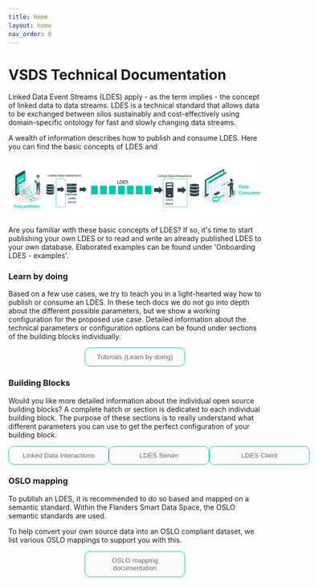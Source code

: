 ```yaml
---
title: Home
layout: home
nav_order: 0
---
```


# VSDS Technical Documentation


Linked Data Event Streams (LDES) apply - as the term implies - the concept of linked data to data streams. LDES is a technical standard that allows data to be exchanged between silos sustainably and cost-effectively using domain-specific ontology for fast and slowly changing data streams.

A wealth of information describes how to publish and consume LDES. Here you can find the basic concepts of LDES and 

![Alt text](image-1.png)

Are you familiar with these basic concepts of LDES? If so, it's time to start publishing your own LDES or to read and write an already published LDES to your own database. Elaborated examples can be found under 'Onboarding LDES - examples'. 


### Learn by doing

Based on a few use cases, we try to teach you in a light-hearted way how to publish or consume an LDES. In these tech docs we do not go into depth about the different possible parameters, but we show a working configuration for the proposed use case. Detailed information about the technical parameters or configuration options can be found under sections of the building blocks individually.

<div style="display: flex; justify-content: space-around;">


<a href="https://github.com/Informatievlaanderen/VSDS-Onboarding-Example">
<button style="background-color: #fafbfc; color: #666666; padding: 10px 20px; width: 200px; border: 0.3px solid rgb(0, 200, 171); border-radius: 10px; cursor: pointer;">
        Tutorials (Learn by doing)
    </button>
</a>
</div>


### Building Blocks

Would you like more detailed information about the individual open source building blocks? A complete hatch or section is dedicated to each individual building block. The purpose of these sections is to really understand what different parameters you can use to get the perfect configuration of your building block.

<div style="display: flex; justify-content: space-around;">


<a href="https://informatievlaanderen.github.io/VSDS-Linked-Data-Interactions/">
<button style="background-color: #fafbfc; color: #666666; padding: 10px 20px; width: 200px; border: 0.3px solid rgb(0, 200, 171); border-radius: 10px; cursor: pointer;">
    Linked Data Interactions
</button></a>

<a href="https://informatievlaanderen.github.io/VSDS-LDESServer4J/">
<button style="background-color: #fafbfc; color: #666666; padding: 10px 20px; width: 200px; border: 0.3px solid rgb(0, 200, 171); border-radius: 10px; cursor: pointer;">
        LDES Server
    </button></a>

<a href="https://informatievlaanderen.github.io/VSDS-Linked-Data-Interactions/ldio/ldio-inputs/ldio-ldes-client">
<button style="background-color: #fafbfc; color: #666666; padding: 10px 20px; width: 200px; border: 0.3px solid rgb(0, 200, 171); border-radius: 10px; cursor: pointer;">
        LDES Client
    </button></a>

</div>



### OSLO mapping

To publish an LDES, it is recommended to do so based and mapped on a semantic standard. Within the Flanders Smart Data Space, the OSLO semantic standards are used.

To help convert your own source data into an OSLO compliant dataset, we list various OSLO mappings to support you with this.

<div style="display: flex; justify-content: space-around;">


<a href="https://informatievlaanderen.github.io/OSLO-mapping/">
<button style="background-color: #fafbfc; color: #666666; padding: 10px 20px; width: 200px; border: 0.3px solid rgb(0, 200, 171); border-radius: 10px; cursor: pointer;">
        OSLO mapping documentation
    </button>
</a>

</div>